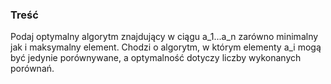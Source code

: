### Treść
Podaj optymalny algorytm znajdujący w ciągu a_1...a_n zarówno minimalny jak i maksymalny element. 
Chodzi o algorytm, w którym elementy a_i mogą być jedynie porównywane, a optymalność dotyczy liczby wykonanych porównań.
